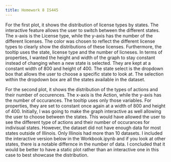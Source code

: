 ```yaml
---
title: Homework 8 IS445
---
```


For the first plot, it shows the distribution of license types by states. The interactive feature allows the user to switch between the different states. The x-axis is the License type, while the y-axis has the number of the different licenses. The color was chosen to reflect the different license types to clearly show the distributions of these licenses. Furthermore, the tooltip uses the state, license type and the number of licneses. In terms of properties, I wanted the height and width of the graph to stay constant instead of changing when a new state is selected. They are kept at a constant width of 800 and height of 400. The state select is the dropdown box that allows the user to choose a specific state to look at. The selection within the dropdown box are all the states available in the dataset. 

For the second plot, it shows the distribution of the types of actions and their number of occurences. The x-axis is the Action, while the y-axis has the number of occurances. The tooltip uses only those variables. For properties, they are set to constant once again at a width of 800 and height of 400. Initially, I was going to make the graph interactive as well allowing the user to choose between the states. This would have allowed the user to see the different type of actions and their number of occurances for indivisual states. However, the dataset did not have enough data for most states outside of Illinois. Only Illinois had more than 10 datasets. I included the interactive version below in the Workbook.ipynb and if you look at other states, there is a notable differnce in the number of data. I concluded that it would be better to have a static plot rather than an interactive one in this case to best showcase the distribution. 

